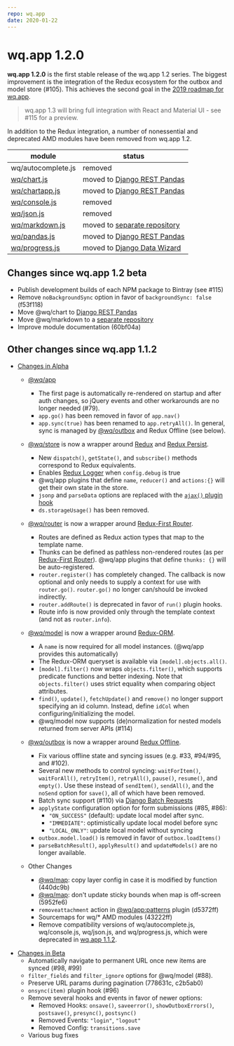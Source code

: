 ```yaml
---
repo: wq.app
date: 2020-01-22
---
```


# wq.app 1.2.0

**wq.app 1.2.0** is the first stable release of the wq.app 1.2 series.  The biggest improvement is the integration of the Redux ecosystem for the outbox and model store (#105).  This achieves the second goal in the [2019 roadmap for wq.app](https://github.com/wq/wq.app/issues/111).

> wq.app 1.3 will bring full integration with React and Material UI - see #115 for a preview.

In addition to the Redux integration, a number of nonessential and deprecated AMD modules have been removed from wq.app 1.2.

module | status
---|---
wq/autocomplete.js | removed
[wq/chart.js] | moved to [Django REST Pandas]
[wq/chartapp.js] | moved to [Django REST Pandas]
[wq/console.js][other] | removed
[wq/json.js][other] | removed
[wq/markdown.js] | moved to [separate repository][@wq/markdown]
[wq/pandas.js] | moved to [Django REST Pandas]
[wq/progress.js] | moved to [Django Data Wizard]

[wq/chart.js]: https://django-rest-pandas.wq.io/@wq/chart
[wq/chartapp.js]: https://django-rest-pandas.wq.io/@wq/chart
[other]: ../wq.app/index.md
[wq/markdown.js]: https://github.com/wq/wq.markdown
[wq/pandas.js]: https://django-rest-pandas.wq.io/@wq/pandas
[wq/progress.js]: https://django-data-wizard.wq.io/@wq/progress-element

[Django REST Pandas]: https://django-rest-pandas.wq.io/
[Django Data Wizard]: https://django-data-wizard.wq.io/
[@wq/markdown]: https://github.com/wq/wq.markdown

## Changes since wq.app 1.2 beta
 * Publish development builds of each NPM package to Bintray (see #115)
 * Remove `noBackgroundSync` option in favor of `backgroundSync: false` (f53f118)
 * Move @wq/chart to [Django REST Pandas] 
 * Move @wq/markdown to a [separate repository][@wq/markdown] 
 * Improve module documentation (60bf04a)

##  Other changes since wq.app 1.1.2

* [Changes in Alpha](./wq.app-1.2.0a1.md)

    * [@wq/app]
        * The first page is automatically re-rendered on startup and after auth changes, so jQuery events and other workarounds are no longer needed (#79). 
        * `app.go()` has been removed in favor of `app.nav()`
        * `app.sync(true)` has been renamed to `app.retryAll()`.  In general, sync is managed by [@wq/outbox] and Redux Offline (see below).

    * [@wq/store] is now a wrapper around [Redux] and [Redux Persist].
        * New `dispatch()`, `getState()`, and `subscribe()` methods correspond to Redux equivalents.
        * Enables [Redux Logger] when `config.debug` is true
        * @wq/app plugins that define `name`, `reducer()` and `actions:{}` will get their own state in the store.
        * `jsonp` and `parseData` options are replaced with the [`ajax()` plugin hook][@wq/store]
        * `ds.storageUsage()` has been removed.

    * [@wq/router] is now a wrapper around [Redux-First Router].
        * Routes are defined as Redux action types that map to the template name.
        * Thunks can be defined as pathless non-rendered routes (as per [Redux-First Router]).  @wq/app plugins that define `thunks: {}` will be auto-registered.
        * `router.register()` has completely changed.  The callback is now optional and only needs to supply a context for use with `router.go()`.  `router.go()` no longer can/should be invoked indirectly.
        * `router.addRoute()` is deprecated in favor of `run()` plugin hooks.
        * Route info is now provided only through the template context (and not as `router.info`).

    * [@wq/model] is now a wrapper around [Redux-ORM].
        * A `name` is now required for all model instances.  (@wq/app provides this automatically)
        * The Redux-ORM queryset is available via `[model].objects.all()`.
        * `[model].filter()` now wraps `objects.filter()`, which supports predicate functions and better indexing.  Note that `objects.filter()` uses strict equality when comparing object attributes.
        * `find()`, `update()`, `fetchUpdate()` and `remove()` no longer support specifying an id column.   Instead, define `idCol` when configuring/initializing the model.
        * @wq/model now supports (de)normalization for nested models returned from server APIs (#114)

    * [@wq/outbox] is now a wrapper around [Redux Offline].
        * Fix various offline state and syncing issues (e.g. #33, #94/#95, and #102).
        * Several new methods to control syncing: `waitForItem()`, `waitForAll()`, `retryItem()`, `retryAll()`, `pause()`, `resume()`, and `empty()`.  Use these instead of `sendItem()`, `sendAll()`, and the `noSend` option for `save()`, all of which have been removed.
        * Batch sync support (#110) via [Django Batch Requests]
        * `applyState` configuration option for form submissions (#85, #86):
            * `"ON_SUCCESS"` (default): update local model after sync.
            * `"IMMEDIATE"`: optimistically update local model before sync
            * `"LOCAL_ONLY"`: update local model without syncing
        * `outbox.model.load()` is removed in favor of `outbox.loadItems()`
        * `parseBatchResult()`, `applyResult()` and `updateModels()` are no longer available.

    * Other Changes
        * [@wq/map]: copy layer config in case it is modified by function (440dc9b)
        * [@wq/map]: don't update sticky bounds when map is off-screen (5952fe6)
        * `removeattachment` action in [@wq/app:patterns][@wq/app] plugin (d5372ff)
        * Sourcemaps for wq/* AMD modules (43222ff)
        * Remove compatibility versions of wq/autocomplete.js, wq/console.js, wq/json.js, and wq/progress.js, which were deprecated in [wq.app 1.1.2](./wq.app-1.1.2.md).

[@wq/app]: ../@wq/app.md
[@wq/map]: ../@wq/map.md
[@wq/store]: ../@wq/store.md
[@wq/router]: ../@wq/router.md
[@wq/model]: ../@wq/model.md
[@wq/outbox]: ../@wq/outbox.md

[Redux]: https://redux.js.org
[Redux Persist]: https://github.com/rt2zz/redux-persist
[Redux-First Router]: https://github.com/faceyspacey/redux-first-router
[Redux-ORM]: https://github.com/redux-orm/redux-orm
[Redux Offline]: https://github.com/redux-offline/redux-offline
[Redux Logger]: https://github.com/LogRocket/redux-logger
[Django Batch Requests]: https://github.com/tomaszn/django-batch-requests

* [Changes in Beta](./wq.app-1.2.0b1.md)
  - Automatically navigate to permanent URL once new items are synced (#98, #99)
  - `filter_fields` and `filter_ignore` options for @wq/model (#88).
  - Preserve URL params during pagination (778631c, c2b5ab0)
  - `onsync(item)` plugin hook (#96)
  - Remove several hooks and events in favor of newer options:
     * Removed Hooks: `onsave()`, `saveerror()`, `showOutboxErrors()`, `postsave()`, `presync()`, `postsync()`
     * Removed Events: `"login"`, `"logout"`
     * Removed Config: `transitions.save`
  - Various bug fixes
